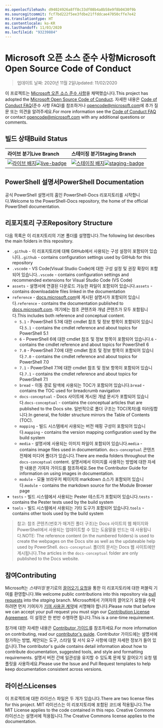 ```yaml
---
ms.openlocfilehash: d94024926a8ff8c33df08b4a8b58e9f8b0430f9b
ms.sourcegitcommit: fcf7bd222f5ee3fdbe21ffddcae47050cffe7e42
ms.translationtype: HT
ms.contentlocale: ko-KR
ms.lasthandoff: 11/03/2020
ms.locfileid: "93239884"
---
```

# <a name="microsoft-open-source-code-of-conduct"></a><span data-ttu-id="b99f4-101">Microsoft 오픈 소스 준수 사항</span><span class="sxs-lookup"><span data-stu-id="b99f4-101">Microsoft Open Source Code of Conduct</span></span>

> <span data-ttu-id="b99f4-102">업데이트 날짜: 2020년 11월 2일</span><span class="sxs-lookup"><span data-stu-id="b99f4-102">Updated: 11/02/2020</span></span>

<span data-ttu-id="b99f4-103">이 프로젝트는 [Microsoft 오픈 소스 준수 사항](https://opensource.microsoft.com/codeofconduct/)을 채택했습니다.</span><span class="sxs-lookup"><span data-stu-id="b99f4-103">This project has adopted the [Microsoft Open Source Code of Conduct](https://opensource.microsoft.com/codeofconduct/).</span></span> <span data-ttu-id="b99f4-104">자세한 내용은 [Code of Conduct FAQ](https://opensource.microsoft.com/codeofconduct/faq/)(준수 사항 FAQ)를 참조하거나 [opencode@microsoft.com](mailto:opencode@microsoft.com)에 추가 질문 또는 의견을 알려주세요.</span><span class="sxs-lookup"><span data-stu-id="b99f4-104">For more information see the [Code of Conduct FAQ](https://opensource.microsoft.com/codeofconduct/faq/) or contact [opencode@microsoft.com](mailto:opencode@microsoft.com) with any additional questions or comments.</span></span>

[라이브 배지]: https://powershell.visualstudio.com/PowerShell-Docs/_apis/build/status/PowerShell-Docs-CI?branchName=live
[live-badge]: https://powershell.visualstudio.com/PowerShell-Docs/_apis/build/status/PowerShell-Docs-CI?branchName=live
[스테이징 배지]: https://powershell.visualstudio.com/PowerShell-Docs/_apis/build/status/PowerShell-Docs-CI?branchName=staging
[staging-badge]: https://powershell.visualstudio.com/PowerShell-Docs/_apis/build/status/PowerShell-Docs-CI?branchName=staging

## <a name="build-status"></a><span data-ttu-id="b99f4-107">빌드 상태</span><span class="sxs-lookup"><span data-stu-id="b99f4-107">Build Status</span></span>

|          <span data-ttu-id="b99f4-108">라이브 분기</span><span class="sxs-lookup"><span data-stu-id="b99f4-108">Live Branch</span></span>          |           <span data-ttu-id="b99f4-109">스테이징 분기</span><span class="sxs-lookup"><span data-stu-id="b99f4-109">Staging Branch</span></span>            |
| :---------------------------- | :---------------------------------- |
| <span data-ttu-id="b99f4-110">[![라이브 배지][]][라이브 배지]</span><span class="sxs-lookup"><span data-stu-id="b99f4-110">[![live-badge][]][live-badge]</span></span> | <span data-ttu-id="b99f4-111">[![스테이징 배지][]][스테이징 배지]</span><span class="sxs-lookup"><span data-stu-id="b99f4-111">[![staging-badge][]][staging-badge]</span></span> |

## <a name="powershell-documentation"></a><span data-ttu-id="b99f4-112">PowerShell 설명서</span><span class="sxs-lookup"><span data-stu-id="b99f4-112">PowerShell Documentation</span></span>

<span data-ttu-id="b99f4-113">공식 PowerShell 설명서의 홈인 PowerShell-Docs 리포지토리를 시작합니다.</span><span class="sxs-lookup"><span data-stu-id="b99f4-113">Welcome to the PowerShell-Docs repository, the home of the official PowerShell documentation.</span></span>

## <a name="repository-structure"></a><span data-ttu-id="b99f4-114">리포지토리 구조</span><span class="sxs-lookup"><span data-stu-id="b99f4-114">Repository Structure</span></span>

<span data-ttu-id="b99f4-115">다음 목록은 이 리포지토리의 기본 폴더를 설명합니다.</span><span class="sxs-lookup"><span data-stu-id="b99f4-115">The following list describes the main folders in this repository.</span></span>

- <span data-ttu-id="b99f4-116">`.github` - 이 리포지토리에 대해 GitHub에서 사용되는 구성 설정이 포함되어 있습니다.</span><span class="sxs-lookup"><span data-stu-id="b99f4-116">`.github` - contains configuration settings used by GitHub for this repository</span></span>
- <span data-ttu-id="b99f4-117">`.vscode` - VS Code(Visual Studio Code)에 대한 구성 설정 및 권장 확장이 포함되어 있습니다.</span><span class="sxs-lookup"><span data-stu-id="b99f4-117">`.vscode` - contains configuration settings and recommended extensions for Visual Studio Code (VS Code)</span></span>
- <span data-ttu-id="b99f4-118">`assets` - 설명서에 연결된 다운로드 가능한 파일이 포함되어 있습니다.</span><span class="sxs-lookup"><span data-stu-id="b99f4-118">`assets` - contains downloadable files linked in the documentation</span></span>
- <span data-ttu-id="b99f4-119">`reference` - [docs.microsoft.com]([https://docs.microsoft.com/powershell/scripting/)에 게시된 설명서가 포함되어 있습니다.</span><span class="sxs-lookup"><span data-stu-id="b99f4-119">`reference` - contains the documentation published to [docs.microsoft.com]([https://docs.microsoft.com/powershell/scripting/).</span></span> <span data-ttu-id="b99f4-120">여기에는 참조 콘텐츠와 개념 콘텐츠가 모두 포함됩니다.</span><span class="sxs-lookup"><span data-stu-id="b99f4-120">This includes both reference and conceptual content.</span></span>
  - <span data-ttu-id="b99f4-121">`5.1` - PowerShell 5.1에 대한 cmdlet 참조 및 정보 항목이 포함되어 있습니다.</span><span class="sxs-lookup"><span data-stu-id="b99f4-121">`5.1` - contains the cmdlet reference and about topics for PowerShell 5.1</span></span>
  - <span data-ttu-id="b99f4-122">`6` - PowerShell 6에 대한 cmdlet 참조 및 정보 항목이 포함되어 있습니다.</span><span class="sxs-lookup"><span data-stu-id="b99f4-122">`6` - contains the cmdlet reference and about topics for PowerShell 6</span></span>
  - <span data-ttu-id="b99f4-123">`7.0` - PowerShell 7.0에 대한 cmdlet 참조 및 정보 항목이 포함되어 있습니다.</span><span class="sxs-lookup"><span data-stu-id="b99f4-123">`7.0` - contains the cmdlet reference and about topics for PowerShell 7.0</span></span>
  - <span data-ttu-id="b99f4-124">`7.1` - PowerShell 7.1에 대한 cmdlet 참조 및 정보 항목이 포함되어 있습니다.</span><span class="sxs-lookup"><span data-stu-id="b99f4-124">`7.1` - contains the cmdlet reference and about topics for PowerShell 7.1</span></span>
  - <span data-ttu-id="b99f4-125">`bread` - 이동 경로 탐색에 사용되는 TOC가 포함되어 있습니다.</span><span class="sxs-lookup"><span data-stu-id="b99f4-125">`bread` - contains the TOC used for breadcrumb navigation</span></span>
  - <span data-ttu-id="b99f4-126">`docs-conceptual` - Docs 사이트에 게시된 개념 문서가 포함되어 있습니다.</span><span class="sxs-lookup"><span data-stu-id="b99f4-126">`docs-conceptual` - contains the conceptual articles that are published to the Docs site.</span></span> <span data-ttu-id="b99f4-127">일반적으로 폴더 구조는 TOC(목차)를 미러링합니다.</span><span class="sxs-lookup"><span data-stu-id="b99f4-127">In general, the folder structure mirrors the Table of Contents (TOC).</span></span>
  - <span data-ttu-id="b99f4-128">`mapping` - 빌드 시스템에서 사용되는 버전 매핑 구성이 포함되어 있습니다.</span><span class="sxs-lookup"><span data-stu-id="b99f4-128">`mapping` - contains the version mapping configuration used by the build system</span></span>
  - <span data-ttu-id="b99f4-129">`media` - 설명서에 사용되는 이미지 파일이 포함되어 있습니다.</span><span class="sxs-lookup"><span data-stu-id="b99f4-129">`media` - contains image files used in documentation.</span></span> <span data-ttu-id="b99f4-130">`docs-conceptual` 콘텐츠 전체에 미디어 폴더가 있습니다.</span><span class="sxs-lookup"><span data-stu-id="b99f4-130">There are media folders throughout the `docs-conceptual` content.</span></span> <span data-ttu-id="b99f4-131">설명서에서 이미지를 사용하는 방법에 대한 자세한 내용은 기여자 가이드를 참조하세요.</span><span class="sxs-lookup"><span data-stu-id="b99f4-131">See the Contributor Guide for information on using images in documentation.</span></span>
  - <span data-ttu-id="b99f4-132">`module` - 모듈 브라우저 페이지의 markdown 소스가 포함되어 있습니다.</span><span class="sxs-lookup"><span data-stu-id="b99f4-132">`module` - contains the markdown source for the Module Browser page</span></span>
- <span data-ttu-id="b99f4-133">`tests` - 빌드 시스템에서 사용되는 Pester 테스트가 포함되어 있습니다.</span><span class="sxs-lookup"><span data-stu-id="b99f4-133">`tests` - contains the Pester tests used by the build system</span></span>
- <span data-ttu-id="b99f4-134">`tools` - 빌드 시스템에서 사용되는 기타 도구가 포함되어 있습니다.</span><span class="sxs-lookup"><span data-stu-id="b99f4-134">`tools` - contains other tools used by the build system</span></span>

> <span data-ttu-id="b99f4-135">참고: 참조 콘텐츠(번호가 매겨진 폴더 구조)는 Docs 사이트의 웹 페이지와 PowerShell에서 사용되는 업데이트할 수 있는 도움말을 만드는 데 사용됩니다.</span><span class="sxs-lookup"><span data-stu-id="b99f4-135">NOTE: The reference content (in the numbered folders) is used to create the webpages on the Docs site as well as the updateable help used by PowerShell.</span></span>
> <span data-ttu-id="b99f4-136">`docs-conceptual` 폴더의 문서는 Docs 웹 사이트에만 게시됩니다.</span><span class="sxs-lookup"><span data-stu-id="b99f4-136">The articles in the `docs-conceptual` folder are only published to the Docs website.</span></span>

## <a name="contributing"></a><span data-ttu-id="b99f4-137">참여</span><span class="sxs-lookup"><span data-stu-id="b99f4-137">Contributing</span></span>

<span data-ttu-id="b99f4-138">Microsoft는 _스테이징_ 분기로의 [끌어오기 요청](https://help.github.com/articles/using-pull-requests/)을 통한 이 리포지토리에 대한 퍼블릭 기여를 환영합니다.</span><span class="sxs-lookup"><span data-stu-id="b99f4-138">We welcome public contributions into this repository via [pull requests](https://help.github.com/articles/using-pull-requests/) into the _staging_ branch.</span></span>
<span data-ttu-id="b99f4-139">Microsoft에서 기여자의 끌어오기 요청을 수락하려면 먼저 기여자가 [기여 사용권 계약](https://cla.microsoft.com/)에 서명해야 합니다.</span><span class="sxs-lookup"><span data-stu-id="b99f4-139">Please note that before we can accept your pull request you must sign our [Contribution License Agreement](https://cla.microsoft.com/).</span></span> <span data-ttu-id="b99f4-140">이 설정은 한 번만 수행하면 됩니다.</span><span class="sxs-lookup"><span data-stu-id="b99f4-140">This is a one-time requirement.</span></span>

<span data-ttu-id="b99f4-141">참가에 대한 자세한 내용은 [Contributor 가이드](https://aka.ms/PSDocsContributor)를 참조하세요.</span><span class="sxs-lookup"><span data-stu-id="b99f4-141">For more information on contributing, read our [contributor's guide](https://aka.ms/PSDocsContributor).</span></span> <span data-ttu-id="b99f4-142">Contributor 가이드에는 설명서에 참가하는 방법, 제안되는 도구, 스타일 및 서식 요구 사항에 대한 자세한 정보가 들어 있습니다.</span><span class="sxs-lookup"><span data-stu-id="b99f4-142">The contributor's guide contains detail information about how to contribute documentation, suggested tools, and style and formatting requirements.</span></span> <span data-ttu-id="b99f4-143">설명서 버전 간에 일관성을 유지할 수 있도록 문제 및 끌어오기 요청 템플릿을 사용하세요.</span><span class="sxs-lookup"><span data-stu-id="b99f4-143">Please use the Issue and Pull Request templates to help keep documentation consistent across versions.</span></span>

## <a name="licenses"></a><span data-ttu-id="b99f4-144">라이선스</span><span class="sxs-lookup"><span data-stu-id="b99f4-144">Licenses</span></span>

<span data-ttu-id="b99f4-145">이 프로젝트에 대한 라이선스 파일은 두 개가 있습니다.</span><span class="sxs-lookup"><span data-stu-id="b99f4-145">There are two license files for this project.</span></span> <span data-ttu-id="b99f4-146">MIT 라이선스는 이 리포지토리에 포함된 코드에 적용됩니다.</span><span class="sxs-lookup"><span data-stu-id="b99f4-146">The MIT License applies to the code contained in this repo.</span></span> <span data-ttu-id="b99f4-147">Creative Commons 라이선스는 설명서에 적용됩니다.</span><span class="sxs-lookup"><span data-stu-id="b99f4-147">The Creative Commons license applies to the documentation.</span></span>

